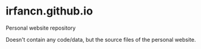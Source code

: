 # irfancn.github.io
Personal website repository

Doesn't contain any code/data, but the source files of the personal website.
